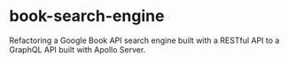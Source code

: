 # book-search-engine
Refactoring a Google Book API search engine built with a RESTful API to a GraphQL API built with Apollo Server.
